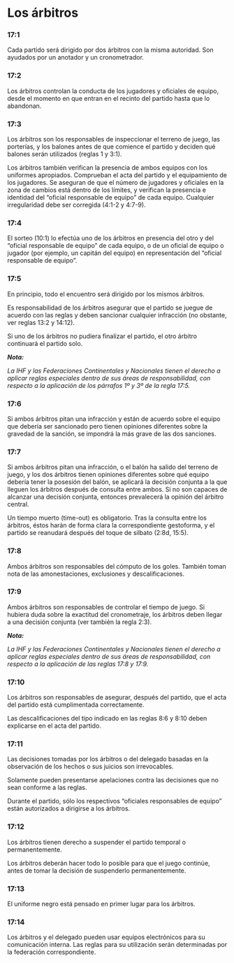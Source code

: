 # Los árbitros

### 17:1
Cada partido será dirigido por dos árbitros con la misma
autoridad. Son ayudados por un anotador y un cronometrador.

### 17:2
Los árbitros controlan la conducta de los jugadores y
oficiales de equipo, desde el momento en que entran en el
recinto del partido hasta que lo abandonan.

### 17:3
Los árbitros son los responsables de inspeccionar el terreno de
juego, las porterías, y los balones antes de que comience el
partido y deciden qué balones serán utilizados (reglas 1 y 3:1).

Los árbitros también verifican la presencia de ambos
equipos con los uniformes apropiados. Comprueban el acta
del partido y el equipamiento de los jugadores. Se aseguran
de que el número de jugadores y oficiales en la zona de
cambios está dentro de los límites, y verifican la presencia e
identidad del “oficial responsable de equipo” de cada equipo.
Cualquier irregularidad debe ser corregida (4:1-2 y 4:7-9).

### 17:4
El sorteo (10:1) lo efectúa uno de los árbitros en presencia del
otro y del “oficial responsable de equipo” de cada equipo, o
de un oficial de equipo o jugador (por ejemplo, un capitán del
equipo) en representación del “oficial responsable de equipo”.

### 17:5
En principio, todo el encuentro será dirigido por los mismos
árbitros.

Es responsabilidad de los árbitros asegurar que el partido
se juegue de acuerdo con las reglas y deben sancionar
cualquier infracción (no obstante, ver reglas 13:2 y 14:12).

Si uno de los árbitros no pudiera finalizar el partido, el otro
árbitro continuará el partido solo.

***Nota:***

*La IHF y las Federaciones Continentales y Nacionales tienen
el derecho a aplicar reglas especiales dentro de sus áreas de
responsabilidad, con respecto a la aplicación de los párrafos 1º y 3º
de la regla 17:5.*

### 17:6
Si ambos árbitros pitan una infracción y están de acuerdo
sobre el equipo que debería ser sancionado pero tienen
opiniones diferentes sobre la gravedad de la sanción, se
impondrá la más grave de las dos sanciones.

### 17:7
Si ambos árbitros pitan una infracción, o el balón ha salido
del terreno de juego, y los dos árbitros tienen opiniones
diferentes sobre qué equipo debería tener la posesión del
balón, se aplicará la decisión conjunta a la que lleguen los
árbitros después de consulta entre ambos. Si no son capaces
de alcanzar una decisión conjunta, entonces prevalecerá la
opinión del árbitro central.

Un tiempo muerto (time-out) es obligatorio. Tras la
consulta entre los árbitros, éstos harán de forma clara la
correspondiente gestoforma, y el partido se reanudará
después del toque de silbato (2:8d, 15:5).

### 17:8
Ambos árbitros son responsables del cómputo de los goles.
También toman nota de las amonestaciones, exclusiones y
descalificaciones.

### 17:9
Ambos árbitros son responsables de controlar el tiempo de
juego. Si hubiera duda sobre la exactitud del cronometraje,
los árbitros deben llegar a una decisión conjunta (ver
también la regla 2:3).

***Nota:***

*La IHF y las Federaciones Continentales y Nacionales tienen
el derecho a aplicar reglas especiales dentro de sus áreas de
responsabilidad, con respecto a la aplicación de las reglas 17:8 y 17:9.*

### 17:10
Los árbitros son responsables de asegurar, después
del partido, que el acta del partido está cumplimentada
correctamente.

Las descalificaciones del tipo indicado en las reglas 8:6 y
8:10 deben explicarse en el acta del partido.

### 17:11
Las decisiones tomadas por los árbitros o del delegado
basadas en la observación de los hechos o sus juicios son
irrevocables.

Solamente pueden presentarse apelaciones contra las
decisiones que no sean conforme a las reglas.

Durante el partido, sólo los respectivos “oficiales responsables
de equipo” están autorizados a dirigirse a los árbitros.

### 17:12
Los árbitros tienen derecho a suspender el partido temporal
o permanentemente.

Los árbitros deberán hacer todo lo posible para que el
juego continúe, antes de tomar la decisión de suspenderlo
permanentemente.

### 17:13
El uniforme negro está pensado en primer lugar para los
árbitros.

### 17:14
Los árbitros y el delegado pueden usar equipos electrónicos
para su comunicación interna. Las reglas para su utilización
serán determinadas por la federación correspondiente.
